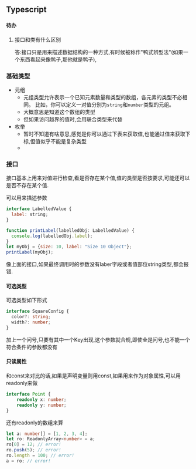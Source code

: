 ## Typescript	

#### 待办

1. 接口和类有什么区别

   答:接口只是用来描述数据结构的一种方式,有时候被称作"鸭式辨型法"(如果一个东西看起来像鸭子,那他就是鸭子), 



### 基础类型

- 元组
  - 元组类型允许表示一个已知元素数量和类型的数组，各元素的类型不必相同。 比如，你可以定义一对值分别为`string`和`number`类型的元组。 
  - 大概意思是知道这个数组的类型
  - 但如果访问越界的值时,会用联合类型来代替
- 枚举
  - 暂时不知道有啥意思,感觉是你可以通过下表来获取值,也能通过值来获取下标,但值似乎不能是复杂类型
  - 



### 接口

接口基本上用来对值进行检查,看是否存在某个值,值的类型是否按要求,可能还可以是否不存在某个值.

可以用来描述参数

```js
interface LabelledValue {
  label: string;
}

function printLabel(labelledObj: LabelledValue) {
  console.log(labelledObj.label);
}
let myObj = {size: 10, label: "Size 10 Object"};
printLabel(myObj);
```

像上面的接口,如果最终调用时的参数没有laber字段或者值部位string类型,都会报错.

#### 可选类型

可选类型如下形式

```ts
interface SquareConfig {
  color?: string;
  width?: number;
}
```

加上一个问号,只要有其中一个Key出现,这个参数就合规,即使全是问号,也不能一个符合条件的参数都没有

#### 只读属性

和const来对比的话,如果是声明变量则用const,如果用来作为对象属性,可以用readonly来做

```ts
interface Point {
    readonly x: number;
    readonly y: number;
}
```

还有readonly的数组来算

```ts
let a: number[] = [1, 2, 3, 4];
let ro: ReadonlyArray<number> = a;
ro[0] = 12; // error!
ro.push(5); // error!
ro.length = 100; // error!
a = ro; // error!
```

